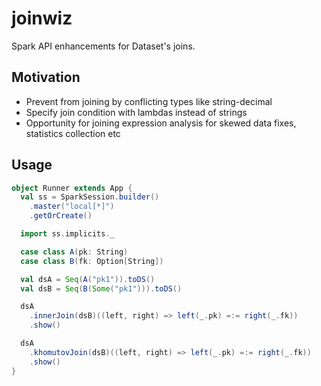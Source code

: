 # joinwiz
Spark API enhancements for Dataset's joins.

## Motivation
* Prevent from joining by conflicting types like string-decimal
* Specify join condition with lambdas instead of strings
* Opportunity for joining expression analysis for skewed data fixes, statistics collection etc

## Usage

```scala
object Runner extends App {
  val ss = SparkSession.builder()
    .master("local[*]")
    .getOrCreate()

  import ss.implicits._

  case class A(pk: String)
  case class B(fk: Option[String])

  val dsA = Seq(A("pk1")).toDS()
  val dsB = Seq(B(Some("pk1"))).toDS()

  dsA
    .innerJoin(dsB)((left, right) => left(_.pk) =:= right(_.fk))
    .show()

  dsA
    .khomutovJoin(dsB)((left, right) => left(_.pk) =:= right(_.fk))
    .show()
}
```